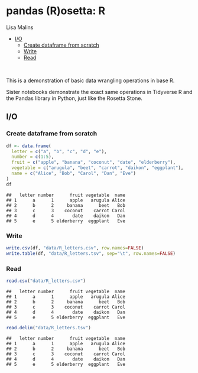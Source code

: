 pandas (R)osetta: R
================
Lisa Malins

- [I/O](#io)
  - [Create dataframe from scratch](#create-dataframe-from-scratch)
  - [Write](#write)
  - [Read](#read)

 

This is a demonstration of basic data wrangling operations in base R.

Sister notebooks demonstrate the exact same operations in Tidyverse R
and the Pandas library in Python, just like the Rosetta Stone.

## I/O

### Create dataframe from scratch

``` r
df <- data.frame(
  letter = c("a", "b", "c", "d", "e"),
  number = c(1:5),
  fruit = c("apple", "banana", "coconut", "date", "elderberry"),
  vegetable = c("arugula", "beet", "carrot", "daikon", "eggplant"),
  name = c("Alice", "Bob", "Carol", "Dan", "Eve")
)
df
```

    ##   letter number      fruit vegetable  name
    ## 1      a      1      apple   arugula Alice
    ## 2      b      2     banana      beet   Bob
    ## 3      c      3    coconut    carrot Carol
    ## 4      d      4       date    daikon   Dan
    ## 5      e      5 elderberry  eggplant   Eve

### Write

``` r
write.csv(df, "data/R_letters.csv", row.names=FALSE)
write.table(df, "data/R_letters.tsv", sep="\t", row.names=FALSE)
```

### Read

``` r
read.csv("data/R_letters.csv")
```

    ##   letter number      fruit vegetable  name
    ## 1      a      1      apple   arugula Alice
    ## 2      b      2     banana      beet   Bob
    ## 3      c      3    coconut    carrot Carol
    ## 4      d      4       date    daikon   Dan
    ## 5      e      5 elderberry  eggplant   Eve

``` r
read.delim("data/R_letters.tsv")
```

    ##   letter number      fruit vegetable  name
    ## 1      a      1      apple   arugula Alice
    ## 2      b      2     banana      beet   Bob
    ## 3      c      3    coconut    carrot Carol
    ## 4      d      4       date    daikon   Dan
    ## 5      e      5 elderberry  eggplant   Eve
